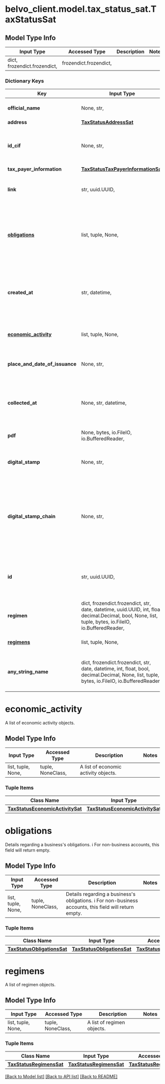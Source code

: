 # belvo_client.model.tax_status_sat.TaxStatusSat

## Model Type Info
Input Type | Accessed Type | Description | Notes
------------ | ------------- | ------------- | -------------
dict, frozendict.frozendict,  | frozendict.frozendict,  |  | 

### Dictionary Keys
Key | Input Type | Accessed Type | Description | Notes
------------ | ------------- | ------------- | ------------- | -------------
**official_name** | None, str,  | NoneClass, str,  | The name of the person or business. | 
**address** | [**TaxStatusAddressSat**](TaxStatusAddressSat.md) | [**TaxStatusAddressSat**](TaxStatusAddressSat.md) |  | 
**id_cif** | None, str,  | NoneClass, str,  | The taxpayer&#x27;s *Cédula de Identificación Fiscal* (CIF) ID.  | 
**tax_payer_information** | [**TaxStatusTaxPayerInformationSat**](TaxStatusTaxPayerInformationSat.md) | [**TaxStatusTaxPayerInformationSat**](TaxStatusTaxPayerInformationSat.md) |  | 
**link** | str, uuid.UUID,  | str,  | The &#x60;link.id&#x60; that the tax status is associated with. | value must be a uuid
**[obligations](#obligations)** | list, tuple, None,  | tuple, NoneClass,  | Details regarding a business&#x27;s obligations.  ℹ️ For non-business accounts, this field will return empty.  | 
**created_at** | str, datetime,  | str,  | The ISO-8601 timestamp of when the data point was last updated in Belvo&#x27;s database. | value must conform to RFC-3339 date-time
**[economic_activity](#economic_activity)** | list, tuple, None,  | tuple, NoneClass,  | A list of economic activity objects.  | 
**place_and_date_of_issuance** | None, str,  | NoneClass, str,  | The place and date of that the tax status was issued. | 
**collected_at** | None, str, datetime,  | NoneClass, str,  | The ISO-8601 timestamp when the data point was collected. | value must conform to RFC-3339 date-time
**pdf** | None, bytes, io.FileIO, io.BufferedReader,  | NoneClass, bytes, FileIO,  | Tax status PDF as a binary string. | 
**digital_stamp** | None, str,  | NoneClass, str,  | The validation certificate of the document. | 
**digital_stamp_chain** | None, str,  | NoneClass, str,  | A data chain containing the basic structure of a fiscal digital check. For Mexico, this is the *Comprobante Fiscal Digital por Internet* (CFDI).  | 
**id** | str, uuid.UUID,  | str,  | Unique identifier created by Belvo used to reference the current Tax Status. | value must be a uuid
**regimen** | dict, frozendict.frozendict, str, date, datetime, uuid.UUID, int, float, decimal.Decimal, bool, None, list, tuple, bytes, io.FileIO, io.BufferedReader,  | frozendict.frozendict, str, decimal.Decimal, BoolClass, NoneClass, tuple, bytes, FileIO |  | 
**[regimens](#regimens)** | list, tuple, None,  | tuple, NoneClass,  | A list of regimen objects.  | [optional] 
**any_string_name** | dict, frozendict.frozendict, str, date, datetime, int, float, bool, decimal.Decimal, None, list, tuple, bytes, io.FileIO, io.BufferedReader | frozendict.frozendict, str, BoolClass, decimal.Decimal, NoneClass, tuple, bytes, FileIO | any string name can be used but the value must be the correct type | [optional]

# economic_activity

A list of economic activity objects. 

## Model Type Info
Input Type | Accessed Type | Description | Notes
------------ | ------------- | ------------- | -------------
list, tuple, None,  | tuple, NoneClass,  | A list of economic activity objects.  | 

### Tuple Items
Class Name | Input Type | Accessed Type | Description | Notes
------------- | ------------- | ------------- | ------------- | -------------
[**TaxStatusEconomicActivitySat**](TaxStatusEconomicActivitySat.md) | [**TaxStatusEconomicActivitySat**](TaxStatusEconomicActivitySat.md) | [**TaxStatusEconomicActivitySat**](TaxStatusEconomicActivitySat.md) |  | 

# obligations

Details regarding a business's obligations.  ℹ️ For non-business accounts, this field will return empty. 

## Model Type Info
Input Type | Accessed Type | Description | Notes
------------ | ------------- | ------------- | -------------
list, tuple, None,  | tuple, NoneClass,  | Details regarding a business&#x27;s obligations.  ℹ️ For non-business accounts, this field will return empty.  | 

### Tuple Items
Class Name | Input Type | Accessed Type | Description | Notes
------------- | ------------- | ------------- | ------------- | -------------
[**TaxStatusObligationsSat**](TaxStatusObligationsSat.md) | [**TaxStatusObligationsSat**](TaxStatusObligationsSat.md) | [**TaxStatusObligationsSat**](TaxStatusObligationsSat.md) |  | 

# regimens

A list of regimen objects. 

## Model Type Info
Input Type | Accessed Type | Description | Notes
------------ | ------------- | ------------- | -------------
list, tuple, None,  | tuple, NoneClass,  | A list of regimen objects.  | 

### Tuple Items
Class Name | Input Type | Accessed Type | Description | Notes
------------- | ------------- | ------------- | ------------- | -------------
[**TaxStatusRegimensSat**](TaxStatusRegimensSat.md) | [**TaxStatusRegimensSat**](TaxStatusRegimensSat.md) | [**TaxStatusRegimensSat**](TaxStatusRegimensSat.md) |  | 

[[Back to Model list]](../../README.md#documentation-for-models) [[Back to API list]](../../README.md#documentation-for-api-endpoints) [[Back to README]](../../README.md)


